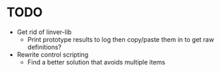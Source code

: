 # TODO

- Get rid of linver-lib
  - Print prototype results to log then copy/paste them in to get raw definitions?
- Rewrite control scripting
  - Find a better solution that avoids multiple items

